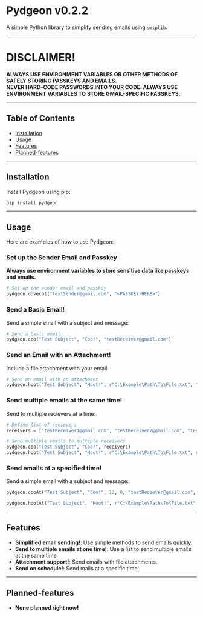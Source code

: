 # Pydgeon v0.2.2
A simple Python library to simplify sending emails using `smtplib`.

---

# DISCLAIMER!
**ALWAYS USE ENVIRONMENT VARIABLES OR OTHER METHODS OF SAFELY STORING PASSKEYS AND EMAILS.**  
**NEVER HARD-CODE PASSWORDS INTO YOUR CODE. ALWAYS USE ENVIRONMENT VARIABLES TO STORE GMAIL-SPECIFIC PASSKEYS.**

---

## Table of Contents
- [Installation](#installation)
- [Usage](#usage)
- [Features](#features)
- [Planned-features](#planned-features)

---

## Installation
Install Pydgeon using pip:
```bash
pip install pydgeon
```

---

## Usage
Here are examples of how to use Pydgeon:  

### Set up the Sender Email and Passkey
**Always use environment variables to store sensitive data like passkeys and emails.**  
```python
# Set up the sender email and passkey
pydgeon.dovecot("testSender@gmail.com", "<PASSKEY-HERE>")
```

### Send a Basic Email!
Send a simple email with a subject and message:  
```python
# Send a basic email
pydgeon.coo("Test Subject", "Coo!", "testReceiver@gmail.com")
```

### Send an Email with an Attachment!
Include a file attachment with your email:  
```python
# Send an email with an attachment
pydgeon.hoot("Test Subject", "Hoot!", r"C:\Example\Path\To\File.txt", "testReceiver@gmail.com")
```

### Send multiple emails at the same time!
Send to multiple recievers at a time:  
```python
# Define list of recievers
receivers = ["testReceiver1@gmail.com", "testReceiver2@gmail.com", "testReceiver3@gmail.com"]

# Send multiple emails to multiple receivers
pydgeon.coo("Test Subject", "Coo!", receivers)
pydgeon.hoot("Test Subject", "Hoot!", r"C:\Example\Path\To\File.txt", receivers)
```

### Send emails at a specified time!
Send a simple email with a subject and message:  
```python
pydgeon.cooAt("Test Subject", "Coo!", 12, 0, "testReciever@gmail.com", checkDelay=2, exitAfter=False) # Sends an email at 12:00, and keeps checking the time after sending

pydgeon.hootAt("Test Subject", "Hoot!", r"C:\Example\Path\To\File.txt", 12, 0, "testReciever@gmail.com") # Sends an email with attachment at 12:00, and exits the loop after sending  
```


---

## Features
- **Simplified email sending!**: Use simple methods to send emails quickly.
- **Send to multiple emails at one time!**: Use a list to send multiple emails at the same time
- **Attachment support!**: Send emails with file attachments.
- **Send on schedule!**: Send mails at a specific time!

---

## Planned-features
- **None planned right now!**